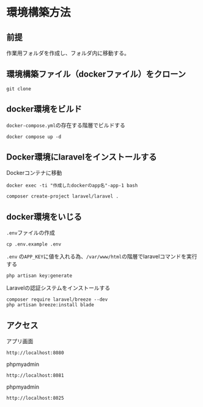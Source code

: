 # 環境構築方法
##  前提
作業用フォルダを作成し、フォルダ内に移動する。

## 環境構築ファイル（dockerファイル）をクローン
```
git clone
```

## docker環境をビルド
`docker-compose.yml`の存在する階層でビルドする
```
docker compose up -d
```

## Docker環境にlaravelをインストールする
Dockerコンテナに移動
```
docker exec -ti "作成したdockerのapp名"-app-1 bash

composer create-project laravel/laravel .
```

## docker環境をいじる
`.env`ファイルの作成
```
cp .env.example .env
```

`.env` の`APP_KEY`に値を入れる為、`/var/www/html`の階層でlaravelコマンドを実行する
```
php artisan key:generate
```

Laravelの認証システムをインストールする
```
composer require laravel/breeze --dev
php artisan breeze:install blade
```

## アクセス
アプリ画面
```
http://localhost:8080
```

phpmyadmin
```
http://localhost:8081
```

phpmyadmin
```
http://localhost:8025
```
